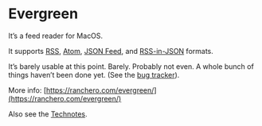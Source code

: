 # Evergreen

It’s a feed reader for MacOS.

It supports [RSS](http://cyber.harvard.edu/rss/rss.html), [Atom](https://tools.ietf.org/html/rfc4287), [JSON Feed](https://jsonfeed.org/), and [RSS-in-JSON](https://github.com/scripting/Scripting-News/blob/master/rss-in-json/README.md) formats.

It’s barely usable at this point. Barely. Probably not even. A whole bunch of things haven’t been done yet. (See the [bug tracker](https://github.com/brentsimmons/Evergreen/milestone/1)).

More info: [https://ranchero.com/evergreen/](https://ranchero.com/evergreen/)

Also see the [Technotes](technotes/).
